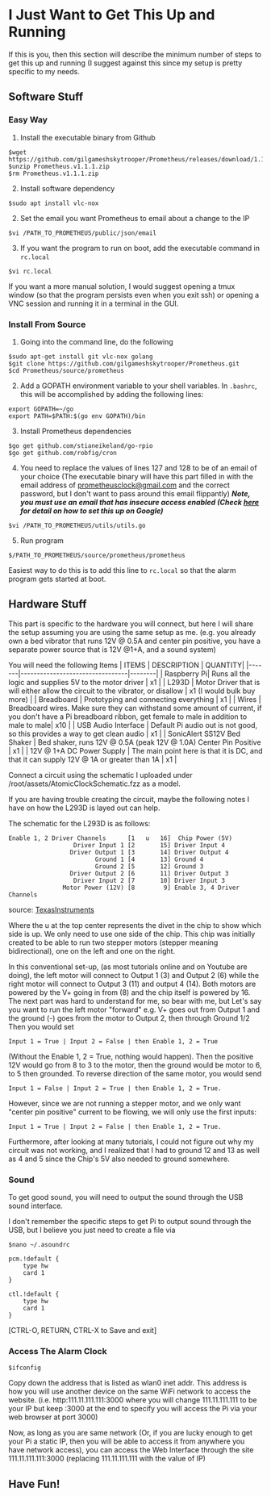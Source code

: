 # I Just Want to Get This Up and Running

If this is you, then this section will describe the minimum number of steps to get this up and running (I suggest against this since my setup is pretty specific to my needs.

## Software Stuff

### Easy Way

1. Install the executable binary from Github

```
$wget https://github.com/gilgameshskytrooper/Prometheus/releases/download/1.1.1/Prometheus.v1.1.1.zip
$unzip Prometheus.v1.1.1.zip
$rm Prometheus.v1.1.1.zip
```

2. Install software dependency

```
$sudo apt install vlc-nox
```

2. Set the email you want Prometheus to email about a change to the IP

```
$vi /PATH_TO_PROMETHEUS/public/json/email
```

3. If you want the program to run on boot, add the executable command in `rc.local`

```
$vi rc.local
```

If you want a more manual solution, I would suggest opening a tmux window (so that the program persists even when you exit ssh) or opening a VNC session and running it in a terminal in the GUI.

### Install From Source

1. Going into the command line, do the following

```
$sudo apt-get install git vlc-nox golang
$git clone https://github.com/gilgameshskytrooper/Prometheus.git
$cd Prometheus/source/prometheus
```

2. Add a GOPATH environment variable to your shell variables. In `.bashrc`, this will be accomplished by adding the following lines:

```
export GOPATH=~/go
export PATH=$PATH:$(go env GOPATH)/bin
```

3. Install Prometheus dependencies

```
$go get github.com/stianeikeland/go-rpio
$go get github.com/robfig/cron
```

4. You need to replace the values of lines 127 and 128 to be of an email of your choice (The executable binary will have this part filled in with the email address of prometheusclock@gmail.com and the correct password, but I don't want to pass around this email flippantly)
***Note, you must use an email that has insecure access enabled (Check [here](https://support.google.com/accounts/answer/6010255?hl=en) for detail on how to set this up on Google)***

```
$vi /PATH_TO_PROMETHEUS/utils/utils.go
```

5. Run program

```
$/PATH_TO_PROMETHEUS/source/prometheus/prometheus
```

Easiest way to do this is to add this line to `rc.local` so that the alarm program gets started at boot.


## Hardware Stuff
This part is specific to the hardware you will connect, but here I will share the setup assuming you are using the same setup as me. (e.g. you already own a bed vibrator that runs 12V @ 0.5A and center pin positive, you have a separate power source that is 12V @1+A, and a sound system)

You will need the following Items
| ITEMS | DESCRIPTION | QUANTITY|
|-------|---------------------------------|--------|
| Raspberry Pi| Runs all the logic and supplies 5V to the motor driver | x1 |
| L293D | Motor Driver that is will either allow the circuit to the vibrator, or disallow | x1 (I would bulk buy more) |
| Breadboard | Prototyping and connecting everything | x1 |
| Wires | Breadboard wires. Make sure they can withstand some amount of current, if you don't have a Pi breadboard ribbon, get female to male in addition to male to male| x10 |
| USB Audio Interface | Default Pi audio out is not good, so this provides a way to get clean audio | x1 |
| SonicAlert SS12V Bed Shaker | Bed shaker, runs 12V @ 0.5A (peak 12V @ 1.0A) Center Pin Positive | x1 |
| 12V @ 1+A DC Power Supply | The main point here is that it is DC, and that it can supply 12V @ 1A or greater than 1A | x1 |

Connect a circuit using the schematic I uploaded under /root/assets/AtomicClockSchematic.fzz as a model.

If you are having trouble creating the circuit, maybe the following notes I have on how the L293D is layed out can help.

The schematic for the L293D is as follows:

```
Enable 1, 2 Driver Channels      [1   u   16]  Chip Power (5V)
                  Driver Input 1 [2       15] Driver Input 4
                 Driver Output 1 [3       14] Driver Output 4
                        Ground 1 [4       13] Ground 4
                        Ground 2 [5       12] Ground 3
                 Driver Output 2 [6       11] Driver Output 3
                  Driver Input 2 [7       10] Driver Input 3
               Motor Power (12V) [8        9] Enable 3, 4 Driver Channels
```

source: [TexasInstruments](http://www.ti.com/lit/ds/symlink/l293.pdf)

Where the u at the top center represents the divet in the chip to show which side is up. We only need to use one side of the chip.
This chip was initially created to be able to run two stepper motors (stepper meaning bidirectional), one on the left and one on the right.

In this conventional set-up, (as most tutorials online and on Youtube are doing), the left motor will connect to Output 1 (3) and Output 2 (6) while the right motor will connect to Output 3 (11) and output 4 (14). Both motors are powered by the V+ going in from (8) and the chip itself is powered by 16. The next part was hard to understand for me, so bear with me, but Let's say you want to run the left motor "forward" e.g. V+ goes out from Output 1 and the ground (-) goes from the motor to Output 2, then through Ground 1/2 Then you would set 

```
Input 1 = True | Input 2 = False | then Enable 1, 2 = True
```

(Without the Enable 1, 2 = True, nothing would happen). Then the positive 12V would go from 8 to 3 to the motor, then the ground would be motor to 6, to 5 then grounded. To reverse direction of the same motor, you would send

```
Input 1 = False | Input 2 = True | then Enable 1, 2 = True.
```

However, since we are not running a stepper motor, and we only want "center pin positive" current to be flowing, we will only use the first inputs: 

```
Input 1 = True | Input 2 = False | then Enable 1, 2 = True.
```

Furthermore, after looking at many tutorials, I could not figure out why my circuit was not working, and I realized that I had to ground 12 and 13  as well as 4 and 5 since the Chip's 5V also needed to ground somewhere.

### Sound
To get good sound, you will need to output the sound through the USB sound interface.

I don't remember the specific steps to get Pi to output sound through the USB, but I believe you just need to create a file via

```
$nano ~/.asoundrc

pcm.!default {
    type hw
    card 1
}

ctl.!default {
    type hw
    card 1
}
```

[CTRL-O, RETURN, CTRL-X to Save and exit]

### Access The Alarm Clock

```
$ifconfig
```

Copy down the address that is listed as wlan0 inet addr. This address is how you will use another device on the same WiFi network to access the website. (i.e. http:111.11.111.111:3000 where you will change 111.11.111.111 to be your IP but keep :3000 at the end to specify you will access the Pi via your web browser at port 3000)

Now, as long as you are same network (Or, if you are lucky enough to get your Pi a static IP, then you will be able to access it from anywhere you have network access), you can access the Web Interface through the site 111.11.111.111:3000 (replacing 111.11.111.111 with the value of IP)

## Have Fun!

